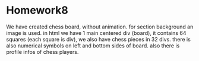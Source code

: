 # Homework8
We have created chess board, without animation.
    for section background an image is used.
    in html we have 1 main centered div (board), it contains 64 squares (each square is div), we also have chess pieces in 32 divs. there is also numerical symbols on left and bottom sides of board.
    also there is profile infos of chess players.

    


